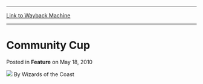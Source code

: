 
---
[Link to Wayback Machine](https://web.archive.org/web/20220521165409/https://magic.wizards.com/en/articles/archive/feature/community-cup-2010-05-18)

[_metadata_:wayback_url]:- "https://magic.wizards.com/en/articles/archive/feature/community-cup-2010-05-18"
[_metadata_:wayback_raw_url]:- "https://web.archive.org/web/20220521165409id_/https://magic.wizards.com/en/articles/archive/feature/community-cup-2010-05-18"
[_metadata_:wayback_capture_timestamp]:- "2022-05-21 16:54:09+00:00"
[_metadata_:publish_date]:- "2010-05-18"
[_metadata_:generator]:- "Drupal 7 (http://drupal.org)"
---


Community Cup
=============



 Posted in **Feature**
 on May 18, 2010 






![](https://media.magic.wizards.com/styles/auth_small/public/images/person/wizards_author.jpg)
By Wizards of the Coast


















